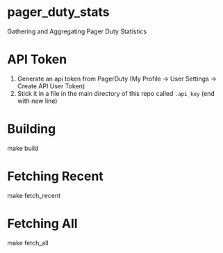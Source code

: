 # pager_duty_stats
Gathering and Aggregating Pager Duty Statistics

# API Token
1. Generate an api token from PagerDuty (My Profile -> User Settings -> Create API User Token)
2. Stick it in a file in the main directory of this repo called `.api_key` (end with new line)

# Building
make build

# Fetching Recent
make fetch_recent

# Fetching All
make fetch_all
